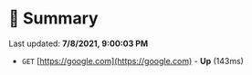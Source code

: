# 📖 Summary
Last updated: **7/8/2021, 9:00:03 PM**

- `GET` [https://google.com](https://google.com) - **Up** (143ms)
